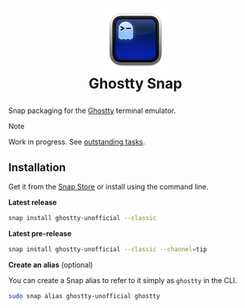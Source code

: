 <h1>
<p align="center">
  <img src="snap/gui/icon.png" alt="Logo" width="128">
  <br>Ghostty Snap
</h1>

Snap packaging for the [Ghostty](https://github.com/ghostty-org/ghostty) terminal emulator.

> [!NOTE]
> Work in progress. See [outstanding tasks](doc/todo.md).

## Installation

Get it from the [Snap Store](https://snapcraft.io/ghostty-unofficial) or install using the command line.

**Latest release**

```bash
snap install ghostty-unofficial --classic
```

**Latest pre-release**

```bash
snap install ghostty-unofficial --classic --channel=tip
```

**Create an alias** (optional)

You can create a Snap alias to refer to it simply as `ghostty` in the CLI.

```bash
sudo snap alias ghostty-unofficial ghostty
```

